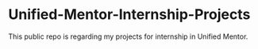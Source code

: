 # Unified-Mentor-Internship-Projects
This public repo is regarding my projects for internship in Unified Mentor.
